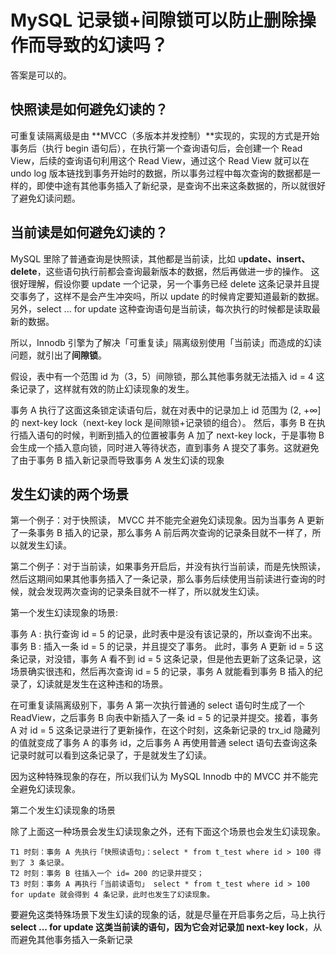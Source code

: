 MySQL 记录锁+间隙锁可以防止删除操作而导致的幻读吗？
===

答案是可以的。

快照读是如何避免幻读的？
---

可重复读隔离级是由 **MVCC（多版本并发控制）**实现的，实现的方式是开始事务后（执行 begin 语句后），在执行第一个查询语句后，会创建一个 Read View，后续的查询语句利用这个 Read View，通过这个 Read View 就可以在 undo log 版本链找到事务开始时的数据，所以事务过程中每次查询的数据都是一样的，即使中途有其他事务插入了新纪录，是查询不出来这条数据的，所以就很好了避免幻读问题。

当前读是如何避免幻读的？
---

MySQL 里除了普通查询是快照读，其他都是当前读，比如 u**pdate、insert、delete**，这些语句执行前都会查询最新版本的数据，然后再做进一步的操作。
这很好理解，假设你要 update 一个记录，另一个事务已经 delete 这条记录并且提交事务了，这样不是会产生冲突吗，所以 update 的时候肯定要知道最新的数据。
另外，select ... for update 这种查询语句是当前读，每次执行的时候都是读取最新的数据。

所以，Innodb 引擎为了解决「可重复读」隔离级别使用「当前读」而造成的幻读问题，就引出了**间隙锁**。

假设，表中有一个范围 id 为（3，5）间隙锁，那么其他事务就无法插入 id = 4 这条记录了，这样就有效的防止幻读现象的发生。

事务 A 执行了这面这条锁定读语句后，就在对表中的记录加上 id 范围为 (2, +∞] 的 next-key lock（next-key lock 是间隙锁+记录锁的组合）。
然后，事务 B 在执行插入语句的时候，判断到插入的位置被事务 A 加了 next-key lock，于是事物 B 会生成一个插入意向锁，同时进入等待状态，直到事务 A 提交了事务。这就避免了由于事务 B 插入新记录而导致事务 A 发生幻读的现象

发生幻读的两个场景
---

第一个例子：对于快照读， MVCC 并不能完全避免幻读现象。因为当事务 A 更新了一条事务 B 插入的记录，那么事务 A 前后两次查询的记录条目就不一样了，所以就发生幻读。

第二个例子：对于当前读，如果事务开启后，并没有执行当前读，而是先快照读，然后这期间如果其他事务插入了一条记录，那么事务后续使用当前读进行查询的时候，就会发现两次查询的记录条目就不一样了，所以就发生幻读。

第一个发生幻读现象的场景:

事务 A : 执行查询 id = 5 的记录，此时表中是没有该记录的，所以查询不出来。
事务 B : 插入一条 id = 5 的记录，并且提交了事务。
此时，事务 A 更新 id = 5 这条记录，对没错，事务 A 看不到 id = 5 这条记录，但是他去更新了这条记录，这场景确实很违和，然后再次查询 id = 5 的记录，事务 A 就能看到事务 B 插入的纪录了，幻读就是发生在这种违和的场景。

在可重复读隔离级别下，事务 A 第一次执行普通的 select 语句时生成了一个 ReadView，之后事务 B 向表中新插入了一条 id = 5 的记录并提交。接着，事务 A 对 id = 5 这条记录进行了更新操作，在这个时刻，这条新记录的 trx_id 隐藏列的值就变成了事务 A 的事务 id，之后事务 A 再使用普通 select 语句去查询这条记录时就可以看到这条记录了，于是就发生了幻读。

因为这种特殊现象的存在，所以我们认为 MySQL Innodb 中的 MVCC 并不能完全避免幻读现象。

第二个发生幻读现象的场景

除了上面这一种场景会发生幻读现象之外，还有下面这个场景也会发生幻读现象。

    T1 时刻：事务 A 先执行「快照读语句」：select * from t_test where id > 100 得到了 3 条记录。
    T2 时刻：事务 B 往插入一个 id= 200 的记录并提交；
    T3 时刻：事务 A 再执行「当前读语句」 select * from t_test where id > 100 for update 就会得到 4 条记录，此时也发生了幻读现象。

要避免这类特殊场景下发生幻读的现象的话，就是尽量在开启事务之后，马上执行**select ... for update 这类当前读的语句，因为它会对记录加 next-key lock**，从而避免其他事务插入一条新记录
